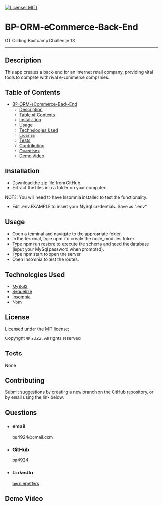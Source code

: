[![License: MIT}](https://img.shields.io/static/v1?label=License&message=MIT&color=yellow)](https://choosealicense.com/licenses/mit/)

# BP-ORM-eCommerce-Back-End

GT Coding Bootcamp Challenge 13

---

## Description

This app creates a back-end for an internet retail company, providing vital tools to compete with rival e-commerce companies.

## Table of Contents

- [BP-ORM-eCommerce-Back-End](#bp-orm-ecommerce-back-end)
  - [Description](#description)
  - [Table of Contents](#table-of-contents)
  - [Installation](#installation)
  - [Usage](#usage)
  - [Technologies Used](#technologies-used)
  - [License](#license)
  - [Tests](#tests)
  - [Contributing](#contributing)
  - [Questions](#questions)
  - [Demo Video](#demo-video)

## Installation

- Download the zip file from GitHub.
- Extract the files into a folder on your computer.

NOTE: You will need to have Insomnia installed to test the functionality.

- Edit .env.EXAMPLE to insert your MySql credentials. Save as ".env"

## Usage

- Open a terminal and navigate to the appropriate folder.
- In the terminal, type npm i to create the node_modules folder.
- Type npm run restore to execute the schema and seed the database (input your MySql password when prompted).
- Type npm start to open the server.
- Open Insomnia to test the routes.

## Technologies Used

- [MySql2](https://www.mysql.com)
- [Sequelize](https://sequelize.org/)
- [Insomnia](https://insomnia.rest/)
- [Npm](https://www.npmjs.com/)

## License

Licensed under the [MIT](https://choosealicense.com/licenses/mit/) license;

Copyright © 2022. All rights reserved.

## Tests

None

## Contributing

Submit suggestions by creating a new branch on the GitHub repository, or by email using the link below.

## Questions

- ### email
  <a href="mailTo: bp4924@gmail.com?subject=Hello!" alt="" >bp4924@gmail.com</a>
- ### GitHub
  [bp4924](https://github.com/bp4924)
- ### LinkedIn
  [berniepetters](https://linkedin.com/in/berniepetters)

## Demo Video
